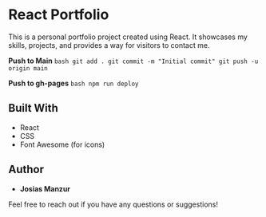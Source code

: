 # React Portfolio

This is a personal portfolio project created using React. It showcases my skills, projects, and provides a way for visitors to contact me.

**Push to Main**
    ```bash
    git add .
    git commit -m "Initial commit"
    git push -u origin main
    ```

**Push to gh-pages**
    ```bash
    npm run deploy
    ```

## Built With

-   React
-   CSS
-   Font Awesome (for icons)

## Author

-   **Josias Manzur** 

Feel free to reach out if you have any questions or suggestions!

